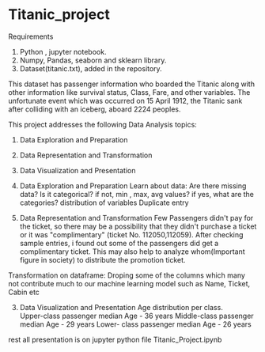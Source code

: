 # Titanic_project
Requirements
1. Python , jupyter notebook.
2. Numpy, Pandas, seaborn and sklearn library.
3. Dataset(titanic.txt), added in the repository.


This dataset has passenger information who boarded the Titanic along with other information like survival status, Class, Fare, and other variables. 
The unfortunate event which was occurred on 15 April 1912, the Titanic sank after colliding with an iceberg, aboard 2224 peoples. 

This project addresses the following Data Analysis topics:
1. Data Exploration and Preparation
2. Data Representation and Transformation
3. Data Visualization and Presentation 

1. Data Exploration and Preparation
Learn about data:
 Are there missing data?
 Is it categorical? if not, min , max, avg values? if yes, what are the categories?
 distribution of variables
 Duplicate entry
 
2. Data Representation and Transformation
Few Passengers didn't pay for the ticket, so there may be a possibility that they didn't purchase a ticket or it was "complimentary" (ticket No. 112050,112059). After checking sample entries, i found out some of the passengers did get a complimentary ticket. This may also help to analyze whom(Important figure in society) to distribute the promotion ticket. 

Transformation on dataframe:
Droping some of the columns which many not contribute much to our machine learning model such as Name, Ticket, Cabin etc

3. Data Visualization and Presentation 
Age distribution per class.  
Upper-class passenger median Age - 36 years 
Middle-class passenger median Age - 29 years 
Lower- class passenger median Age - 26 years

rest all presentation is on jupyter python file Titanic_Project.ipynb
